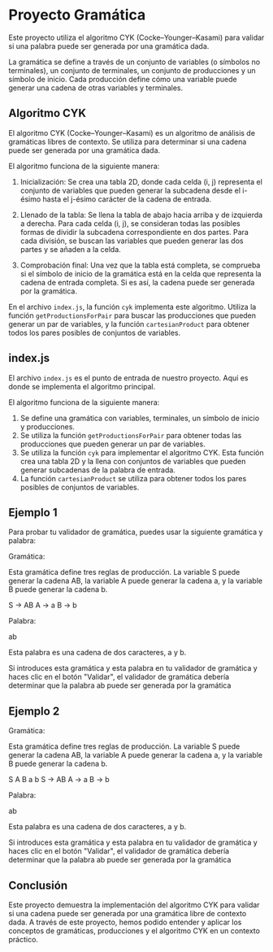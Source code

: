 # Proyecto Gramática

Este proyecto utiliza el algoritmo CYK (Cocke–Younger–Kasami) para validar si una palabra puede ser generada por una gramática dada. 

La gramática se define a través de un conjunto de variables (o símbolos no terminales), un conjunto de terminales, un conjunto de producciones y un símbolo de inicio. Cada producción define cómo una variable puede generar una cadena de otras variables y terminales.

## Algoritmo CYK

El algoritmo CYK (Cocke–Younger–Kasami) es un algoritmo de análisis de gramáticas libres de contexto. Se utiliza para determinar si una cadena puede ser generada por una gramática dada.

El algoritmo funciona de la siguiente manera:

1. Inicialización: Se crea una tabla 2D, donde cada celda (i, j) representa el conjunto de variables que pueden generar la subcadena desde el i-ésimo hasta el j-ésimo carácter de la cadena de entrada.

2. Llenado de la tabla: Se llena la tabla de abajo hacia arriba y de izquierda a derecha. Para cada celda (i, j), se consideran todas las posibles formas de dividir la subcadena correspondiente en dos partes. Para cada división, se buscan las variables que pueden generar las dos partes y se añaden a la celda.

3. Comprobación final: Una vez que la tabla está completa, se comprueba si el símbolo de inicio de la gramática está en la celda que representa la cadena de entrada completa. Si es así, la cadena puede ser generada por la gramática.

En el archivo `index.js`, la función `cyk` implementa este algoritmo. Utiliza la función `getProductionsForPair` para buscar las producciones que pueden generar un par de variables, y la función `cartesianProduct` para obtener todos los pares posibles de conjuntos de variables.

## index.js

El archivo `index.js` es el punto de entrada de nuestro proyecto. Aquí es donde se implementa el algoritmo principal.

El algoritmo funciona de la siguiente manera:

1. Se define una gramática con variables, terminales, un símbolo de inicio y producciones.
2. Se utiliza la función `getProductionsForPair` para obtener todas las producciones que pueden generar un par de variables.
3. Se utiliza la función `cyk` para implementar el algoritmo CYK. Esta función crea una tabla 2D y la llena con conjuntos de variables que pueden generar subcadenas de la palabra de entrada.
4. La función `cartesianProduct` se utiliza para obtener todos los pares posibles de conjuntos de variables.


## Ejemplo 1

Para probar tu validador de gramática, puedes usar la siguiente gramática y palabra:

Gramática:

Esta gramática define tres reglas de producción. La variable S puede generar la cadena AB, la variable A puede generar la cadena a, y la variable B puede generar la cadena b.

S -> AB
A -> a
B -> b

Palabra:

ab

Esta palabra es una cadena de dos caracteres, a y b.

Si introduces esta gramática y esta palabra en tu validador de gramática y haces clic en el botón "Validar", el validador de gramática debería determinar que la palabra ab puede ser generada por la gramática

## Ejemplo 2


Gramática:

Esta gramática define tres reglas de producción. La variable S puede generar la cadena AB, la variable A puede generar la cadena a, y la variable B puede generar la cadena b.

S
A B
a b
S -> AB
A -> a
B -> b

Palabra:

ab

Esta palabra es una cadena de dos caracteres, a y b.

Si introduces esta gramática y esta palabra en tu validador de gramática y haces clic en el botón "Validar", el validador de gramática debería determinar que la palabra ab puede ser generada por la gramática


## Conclusión

Este proyecto demuestra la implementación del algoritmo CYK para validar si una cadena puede ser generada por una gramática libre de contexto dada. A través de este proyecto, hemos podido entender y aplicar los conceptos de gramáticas, producciones y el algoritmo CYK en un contexto práctico.